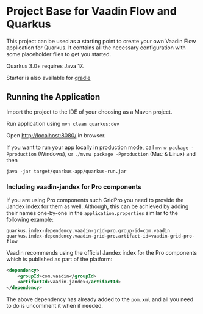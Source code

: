 # Project Base for Vaadin Flow and Quarkus

This project can be used as a starting point to create your own Vaadin Flow application for Quarkus. It contains all the necessary configuration with some placeholder files to get you started.

Quarkus 3.0+ requires Java 17.

Starter is also available for [gradle](https://github.com/vaadin/base-starter-flow-quarkus/tree/gradle)

## Running the Application

Import the project to the IDE of your choosing as a Maven project. 

Run application using `mvn clean quarkus:dev`

Open [http://localhost:8080/](http://localhost:8080/) in browser.

If you want to run your app locally in production mode, call `mvnw package -Pproduction` (Windows), or `./mvnw package -Pproduction` (Mac & Linux)
and then
```
java -jar target/quarkus-app/quarkus-run.jar
```

### Including vaadin-jandex for Pro components
If you are using Pro components such GridPro you need to provide the Jandex index for them as well. 
Although, this can be achieved by adding their names one-by-one in the `application.properties` similar to the following example:
```properties
quarkus.index-dependency.vaadin-grid-pro.group-id=com.vaadin
quarkus.index-dependency.vaadin-grid-pro.artifact-id=vaadin-grid-pro-flow
```
Vaadin recommends using the official Jandex index for the Pro components which is published as part of the platform:
```xml
<dependency>
    <groupId>com.vaadin</groupId>
    <artifactId>vaadin-jandex</artifactId>
</dependency>
```
The above dependency has already added to the `pom.xml` and all you need to do is uncomment it when if needed. 
